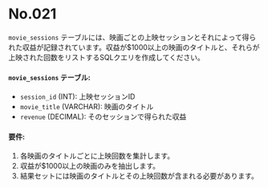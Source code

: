 # No.021

`movie_sessions` テーブルには、映画ごとの上映セッションとそれによって得られた収益が記録されています。収益が$1000以上の映画のタイトルと、それらが上映された回数をリストするSQLクエリを作成してください。

#### `movie_sessions` テーブル:

- `session_id` (INT): 上映セッションID
- `movie_title` (VARCHAR): 映画のタイトル
- `revenue` (DECIMAL): そのセッションで得られた収益

#### 要件:

1. 各映画のタイトルごとに上映回数を集計します。
2. 収益が$1000以上の映画のみを抽出します。
3. 結果セットには映画のタイトルとその上映回数が含まれる必要があります。
